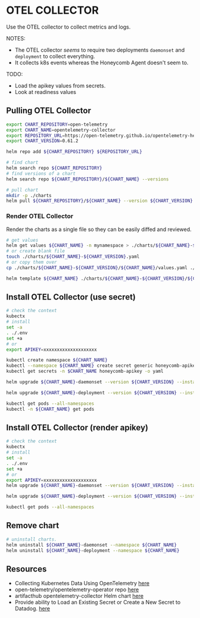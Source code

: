 # OTEL COLLECTOR

Use the OTEL collector to collect metrics and logs.  

NOTES:

* The OTEL collector *seems* to require two deployments `daemonset` and `deployment` to collect everything.  
* It collects k8s events whereas the Honeycomb Agent doesn't seem to.  

TODO:

* Load the apikey values from secrets.
* Look at readiness values

## Pulling OTEL Collector

```sh
export CHART_REPOSITORY=open-telemetry
export CHART_NAME=opentelemetry-collector
export REPOSITORY_URL=https://open-telemetry.github.io/opentelemetry-helm-charts
export CHART_VERSION=0.61.2
```

```sh
helm repo add ${CHART_REPOSITORY} ${REPOSITORY_URL}

# find chart
helm search repo ${CHART_REPOSITORY}
# find versions of a chart 
helm search repo ${CHART_REPOSITORY}/${CHART_NAME} --versions

# pull chart
mkdir -p ./charts
helm pull ${CHART_REPOSITORY}/${CHART_NAME} --version ${CHART_VERSION} --untar --untardir ./charts/${CHART_NAME}-${CHART_VERSION}
```

### Render OTEL Collector

Render the charts as a single file so they can be easily diffed and reviewed.  

```sh
# get values 
helm get values ${CHART_NAME} -n mynamespace > ./charts/${CHART_NAME}-${CHART_VERSION}.yaml
# or create blank file
touch ./charts/${CHART_NAME}-${CHART_VERSION}.yaml
# or copy them over
cp ./charts/${CHART_NAME}-${CHART_VERSION}/${CHART_NAME}/values.yaml ./charts/${CHART_NAME}-${CHART_VERSION}/${CHART_NAME}-values.yaml

helm template ${CHART_NAME} ./charts/${CHART_NAME}-${CHART_VERSION}/${CHART_NAME} -f ./charts/${CHART_NAME}-${CHART_VERSION}/${CHART_NAME}-values.yaml --namespace kube-system --set mode=daemonset > ./charts/${CHART_NAME}-${CHART_VERSION}-test.yaml
```

## Install OTEL Collector (use secret)

```sh
# check the context
kubectx
# install
set -a
. ./.env
set +a
# or
export APIKEY=xxxxxxxxxxxxxxxxxxxx

kubectl create namespace ${CHART_NAME}     
kubectl --namespace ${CHART_NAME} create secret generic honeycomb-apikey --from-literal=HONEYCOMB_APIKEY=${APIKEY}
kubectl get secrets -n $CHART_NAME honeycomb-apikey -o yaml

helm upgrade ${CHART_NAME}-daemonset --version ${CHART_VERSION} --install ${CHART_REPOSITORY}/${CHART_NAME} -f ./opentelemetry-collector-daemon-values.yaml --namespace ${CHART_NAME} --create-namespace --set "config.exporters.otlp.headers.X-Honeycomb-Dataset=otel-collector-data"

helm upgrade ${CHART_NAME}-deployment --version ${CHART_VERSION} --install ${CHART_REPOSITORY}/${CHART_NAME} -f ./opentelemetry-collector-deployment-values.yaml --namespace ${CHART_NAME} --create-namespace --set "config.exporters.otlp.headers.X-Honeycomb-Dataset=otel-collector-data"

kubectl get pods --all-namespaces
kubectl -n ${CHART_NAME} get pods
```

## Install OTEL Collector (render apikey)

```sh
# check the context
kubectx
# install
set -a
. ./.env
set +a
# or
export APIKEY=xxxxxxxxxxxxxxxxxxxx
helm upgrade ${CHART_NAME}-daemonset --version ${CHART_VERSION} --install ${CHART_REPOSITORY}/${CHART_NAME} -f ./opentelemetry-collector-daemon-values.yaml --namespace ${CHART_NAME} --create-namespace --set "config.exporters.otlp.headers.X-Honeycomb-Team=$APIKEY,config.exporters.otlp.headers.X-Honeycomb-Dataset=otel-collector-data"

helm upgrade ${CHART_NAME}-deployment --version ${CHART_VERSION} --install ${CHART_REPOSITORY}/${CHART_NAME} -f ./opentelemetry-collector-deployment-values.yaml --namespace ${CHART_NAME} --create-namespace --set "config.exporters.otlp.headers.X-Honeycomb-Team=$APIKEY,config.exporters.otlp.headers.X-Honeycomb-Dataset=otel-collector-data"

kubectl get pods --all-namespaces
```

## Remove chart

```sh
# uninstall charts.
helm uninstall ${CHART_NAME}-daemonset --namespace ${CHART_NAME}
helm uninstall ${CHART_NAME}-deployment --namespace ${CHART_NAME}
```

## Resources

* Collecting Kubernetes Data Using OpenTelemetry [here](https://www.honeycomb.io/blog/kubernetes-collector-opentelemetry)  
* open-telemetry/opentelemetry-operator repo [here](https://github.com/open-telemetry/opentelemetry-operator)  
* artifacthub opentelemetry-collector Helm chart [here](https://artifacthub.io/packages/helm/opentelemetry-helm/opentelemetry-collector)  
* Provide ability to Load an Existing Secret or Create a New Secret to Datadog. [here](https://github.com/open-telemetry/opentelemetry-helm-charts/issues/31)  
